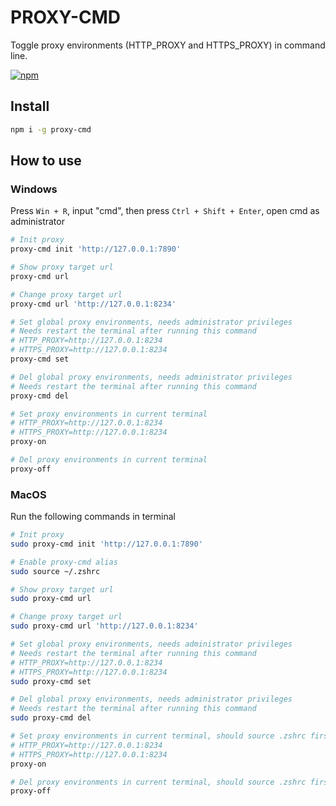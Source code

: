 # PROXY-CMD

Toggle proxy environments (HTTP_PROXY and HTTPS_PROXY) in command line.

[![npm](https://img.shields.io/npm/v/proxy-cmd.svg)](https://www.npmjs.com/package/proxy-cmd)

## Install

```bash
npm i -g proxy-cmd
```

## How to use

### Windows

Press `Win + R`, input "cmd", then press `Ctrl + Shift + Enter`, open cmd as administrator

```bash
# Init proxy
proxy-cmd init 'http://127.0.0.1:7890'

# Show proxy target url
proxy-cmd url

# Change proxy target url
proxy-cmd url 'http://127.0.0.1:8234'

# Set global proxy environments, needs administrator privileges
# Needs restart the terminal after running this command
# HTTP_PROXY=http://127.0.0.1:8234
# HTTPS_PROXY=http://127.0.0.1:8234
proxy-cmd set

# Del global proxy environments, needs administrator privileges
# Needs restart the terminal after running this command
proxy-cmd del

# Set proxy environments in current terminal
# HTTP_PROXY=http://127.0.0.1:8234
# HTTPS_PROXY=http://127.0.0.1:8234
proxy-on

# Del proxy environments in current terminal
proxy-off
```

### MacOS

Run the following commands in terminal

```bash
# Init proxy
sudo proxy-cmd init 'http://127.0.0.1:7890'

# Enable proxy-cmd alias
sudo source ~/.zshrc

# Show proxy target url
sudo proxy-cmd url

# Change proxy target url
sudo proxy-cmd url 'http://127.0.0.1:8234'

# Set global proxy environments, needs administrator privileges
# Needs restart the terminal after running this command
# HTTP_PROXY=http://127.0.0.1:8234
# HTTPS_PROXY=http://127.0.0.1:8234
sudo proxy-cmd set

# Del global proxy environments, needs administrator privileges
# Needs restart the terminal after running this command
sudo proxy-cmd del

# Set proxy environments in current terminal, should source .zshrc first
# HTTP_PROXY=http://127.0.0.1:8234
# HTTPS_PROXY=http://127.0.0.1:8234
proxy-on

# Del proxy environments in current terminal, should source .zshrc first
proxy-off
```
